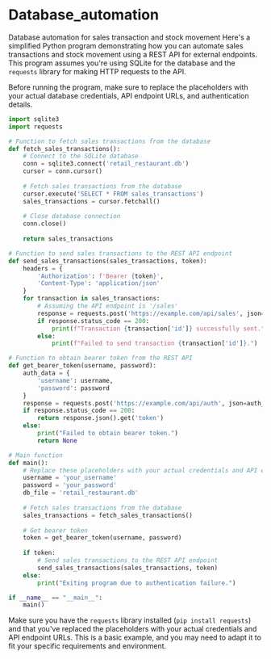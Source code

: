 # Database_automation
Database automation for sales transaction and stock movement
Here's a simplified Python program demonstrating how you can automate sales transactions and stock movement using a REST API for external endpoints. This program assumes you're using SQLite for the database and the `requests` library for making HTTP requests to the API. 

Before running the program, make sure to replace the placeholders with your actual database credentials, API endpoint URLs, and authentication details.

```python
import sqlite3
import requests

# Function to fetch sales transactions from the database
def fetch_sales_transactions():
    # Connect to the SQLite database
    conn = sqlite3.connect('retail_restaurant.db')
    cursor = conn.cursor()
    
    # Fetch sales transactions from the database
    cursor.execute('SELECT * FROM sales_transactions')
    sales_transactions = cursor.fetchall()
    
    # Close database connection
    conn.close()
    
    return sales_transactions

# Function to send sales transactions to the REST API endpoint
def send_sales_transactions(sales_transactions, token):
    headers = {
        'Authorization': f'Bearer {token}',
        'Content-Type': 'application/json'
    }
    for transaction in sales_transactions:
        # Assuming the API endpoint is '/sales'
        response = requests.post('https://example.com/api/sales', json=transaction, headers=headers)
        if response.status_code == 200:
            print(f"Transaction {transaction['id']} successfully sent.")
        else:
            print(f"Failed to send transaction {transaction['id']}.")

# Function to obtain bearer token from the REST API
def get_bearer_token(username, password):
    auth_data = {
        'username': username,
        'password': password
    }
    response = requests.post('https://example.com/api/auth', json=auth_data)
    if response.status_code == 200:
        return response.json().get('token')
    else:
        print("Failed to obtain bearer token.")
        return None

# Main function
def main():
    # Replace these placeholders with your actual credentials and API endpoint
    username = 'your_username'
    password = 'your_password'
    db_file = 'retail_restaurant.db'
    
    # Fetch sales transactions from the database
    sales_transactions = fetch_sales_transactions()
    
    # Get bearer token
    token = get_bearer_token(username, password)
    
    if token:
        # Send sales transactions to the REST API endpoint
        send_sales_transactions(sales_transactions, token)
    else:
        print("Exiting program due to authentication failure.")

if __name__ == "__main__":
    main()
```

Make sure you have the `requests` library installed (`pip install requests`) and that you've replaced the placeholders with your actual credentials and API endpoint URLs. This is a basic example, and you may need to adapt it to fit your specific requirements and environment.
